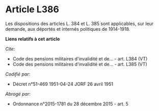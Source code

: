 # Article L386

Les dispositions des articles L. 384 et L. 385 sont applicables, sur leur demande, aux déportés et internés politiques de
1914-1918.

**Liens relatifs à cet article**

_Cite_:

  - Code des pensions militaires d'invalidité et de... - art. L384 (VT)
  - Code des pensions militaires d'invalidité et de... - art. L385 (VT)

_Codifié par_:

  - Décret n°51-469 1951-04-24 JORF 26 avril 1951

_Abrogé par_:

  - Ordonnance n°2015-1781 du 28 décembre 2015 - art. 5
